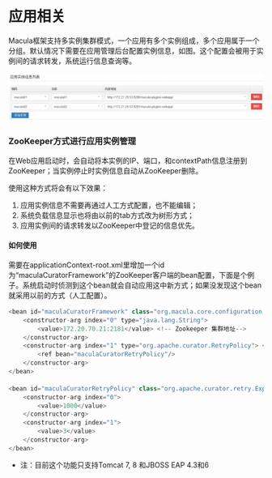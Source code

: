 # 应用相关

Macula框架支持多实例集群模式，一个应用有多个实例组成，多个应用属于一个分组。默认情况下需要在应用管理后台配置实例信息，如图。这个配置会被用于实例间的请求转发，系统运行信息查询等。

![](/images/chapter3/app-001.png)


### ZooKeeper方式进行应用实例管理

在Web应用启动时，会自动将本实例的IP、端口，和contextPath信息注册到ZooKeeper；当实例停止时实例信息自动从ZooKeeper删除。
 
使用这种方式将会有以下效果：
1. 应用实例信息不需要再通过人工方式配置，也不能编辑； 
2. 系统负载信息显示也将由以前的tab方式改为树形方式；
3. 应用实例间的请求转发以ZooKeeper中登记的信息优先。

#### 如何使用
需要在applicationContext-root.xml里增加一个id为“maculaCuratorFramework”的ZooKeeper客户端的bean配置，下面是个例子。系统启动时侦测到这个bean就会自动应用这中新方式；如果没发现这个bean就采用以前的方式（人工配置）。

```java
<bean id="maculaCuratorFramework" class="org.macula.core.configuration.reloadable.CuratorFrameworkFactoryBean" init-method="start" destroy-method="stop">
    <constructor-arg index="0" type="java.lang.String">
        <value>172.20.70.21:2181</value> <!-- Zookeeper 集群地址-->
    </constructor-arg>
    <constructor-arg index="1" type="org.apache.curator.RetryPolicy"> <!-- 连接重试策略 -->
        <ref bean="maculaCuratorRetryPolicy"/>
    </constructor-arg>
</bean>	

<bean id="maculaCuratorRetryPolicy" class="org.apache.curator.retry.ExponentialBackoffRetry">
    <constructor-arg index="0">
        <value>1000</value>
    </constructor-arg>
    <constructor-arg index="1">
        <value>3</value>
    </constructor-arg>
</bean>
```
- 注：目前这个功能只支持Tomcat 7, 8 和JBOSS EAP 4.3和6

